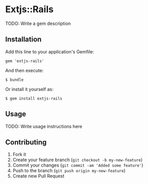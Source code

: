 # Extjs::Rails

TODO: Write a gem description

## Installation

Add this line to your application's Gemfile:

    gem 'extjs-rails'

And then execute:

    $ bundle

Or install it yourself as:

    $ gem install extjs-rails

## Usage

TODO: Write usage instructions here

## Contributing

1. Fork it
2. Create your feature branch (`git checkout -b my-new-feature`)
3. Commit your changes (`git commit -am 'Added some feature'`)
4. Push to the branch (`git push origin my-new-feature`)
5. Create new Pull Request
